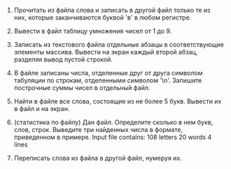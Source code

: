 1. Прочитать из файла слова и записать в другой файл только те из них, 
которые заканчиваются буквой 'в' в любом регистре.

2. Вывести в файл таблицу умножения чисел от 1 до 9.

3. Записать из текстового файла отдельные абзацы в соответствующие элементы массива.
Вывести на экран каждый второй абзац, разделяя вывод пустой строкой.

4. В файле записаны числа, отделенные друг от друга символом табуляции по строкам, отделенными символом '\n'. Запишите построчные суммы чисел в отдельный файл.

5. Найти в файле все слова, состоящие из не более 5 букв. Вывести их в файл и на экран.

6. (статистика по файлу) Дан файл. Определите сколько в нем букв, слов, строк. Выведите три найденных числа в формате, приведенном в примере. 
Input file contains: 108 letters 20 words 4 lines 

7. Переписать слова из файла в другой файл, нумеруя их.

